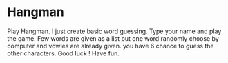 # Hangman
Play Hangman.
I just create basic word guessing.
Type your name and play the game. Few words are given as a list but one word randomly choose by computer and vowles are already given.
you have 6 chance to guess the other characters.
Good luck ! Have fun.


